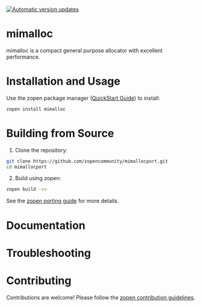 [![Automatic version updates](https://github.com/zopencommunity/mimallocport/actions/workflows/bump.yml/badge.svg)](https://github.com/ZOSOpenTools/mimallocport/actions/workflows/bump.yml)

# mimalloc

mimalloc is a compact general purpose allocator with excellent performance.

# Installation and Usage

Use the zopen package manager ([QuickStart Guide](https://zopen.community/#/Guides/QuickStart)) to install:
```bash
zopen install mimalloc
```

# Building from Source

1. Clone the repository:
```bash
git clone https://github.com/zopencommunity/mimallocport.git
cd mimallocport
```
2. Build using zopen:
```bash
zopen build -vv
```

See the [zopen porting guide](https://zopen.community/#/Guides/Porting) for more details.

# Documentation


# Troubleshooting

# Contributing
Contributions are welcome! Please follow the [zopen contribution guidelines](https://github.com/zopencommunity/meta/blob/main/CONTRIBUTING.md).
